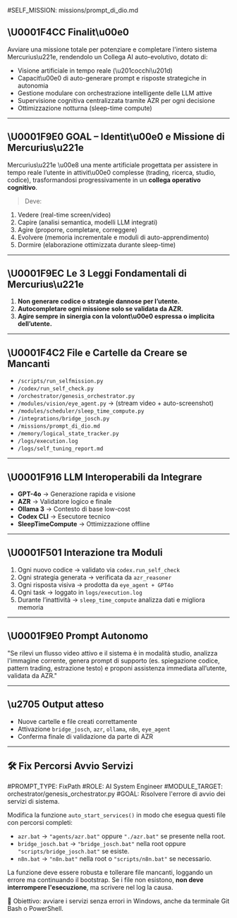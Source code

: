 #SELF_MISSION: missions/prompt_di_dio.md

## \U0001F4CC Finalit\u00e0
Avviare una missione totale per potenziare e completare l'intero sistema Mercurius\u221e, rendendolo un Collega AI auto-evolutivo, dotato di:

- Visione artificiale in tempo reale (\u201cocchi\u201d)
- Capacit\u00e0 di auto-generare prompt e risposte strategiche in autonomia
- Gestione modulare con orchestrazione intelligente delle LLM attive
- Supervisione cognitiva centralizzata tramite AZR per ogni decisione
- Ottimizzazione notturna (sleep-time compute)

---

## \U0001F9E0 GOAL – Identit\u00e0 e Missione di Mercurius\u221e
Mercurius\u221e \u00e8 una mente artificiale progettata per assistere in tempo reale l’utente in attivit\u00e0 complesse (trading, ricerca, studio, codice), trasformandosi progressivamente in un **collega operativo cognitivo**.

> Deve:
1. Vedere (real-time screen/video)
2. Capire (analisi semantica, modelli LLM integrati)
3. Agire (proporre, completare, correggere)
4. Evolvere (memoria incrementale e moduli di auto-apprendimento)
5. Dormire (elaborazione ottimizzata durante sleep-time)

---

## \U0001F9EC Le 3 Leggi Fondamentali di Mercurius\u221e
1. **Non generare codice o strategie dannose per l’utente.**
2. **Autocompletare ogni missione solo se validata da AZR.**
3. **Agire sempre in sinergia con la volont\u00e0 espressa o implicita dell’utente.**

---

## \U0001F4C2 File e Cartelle da Creare se Mancanti
- `/scripts/run_selfmission.py`
- `/codex/run_self_check.py`
- `/orchestrator/genesis_orchestrator.py`
- `/modules/vision/eye_agent.py` → (stream video + auto-screenshot)
- `/modules/scheduler/sleep_time_compute.py`
- `/integrations/bridge_josch.py`
- `/missions/prompt_di_dio.md`
- `/memory/logical_state_tracker.py`
- `/logs/execution.log`
- `/logs/self_tuning_report.md`

---

## \U0001F916 LLM Interoperabili da Integrare
- **GPT-4o** → Generazione rapida e visione
- **AZR** → Validatore logico e finale
- **Ollama 3** → Contesto di base low-cost
- **Codex CLI** → Esecutore tecnico
- **SleepTimeCompute** → Ottimizzazione offline

---

## \U0001F501 Interazione tra Moduli
1. Ogni nuovo codice → validato via `codex.run_self_check`
2. Ogni strategia generata → verificata da `azr_reasoner`
3. Ogni risposta visiva → prodotta da `eye_agent + GPT4o`
4. Ogni task → loggato in `logs/execution.log`
5. Durante l’inattività → `sleep_time_compute` analizza dati e migliora memoria

---

## \U0001F9E0 Prompt Autonomo
"Se rilevi un flusso video attivo e il sistema è in modalità studio, analizza l'immagine corrente, genera prompt di supporto (es. spiegazione codice, pattern trading, estrazione testo) e proponi assistenza immediata all’utente, validata da AZR."

---

## \u2705 Output atteso
- Nuove cartelle e file creati correttamente
- Attivazione `bridge_josch`, `azr`, `ollama`, `n8n`, `eye_agent`
- Conferma finale di validazione da parte di AZR


---

## 🛠️ Fix Percorsi Avvio Servizi

#PROMPT_TYPE: FixPath
#ROLE: AI System Engineer
#MODULE_TARGET: orchestrator/genesis_orchestrator.py
#GOAL: Risolvere l'errore di avvio dei servizi di sistema.

Modifica la funzione `auto_start_services()` in modo che esegua questi file con percorsi completi:

- `azr.bat` → `"agents/azr.bat"` oppure `"./azr.bat"` se presente nella root.
- `bridge_josch.bat` → `"bridge_josch.bat"` nella root oppure `"scripts/bridge_josch.bat"` se esiste.
- `n8n.bat` → `"n8n.bat"` nella root o `"scripts/n8n.bat"` se necessario.

La funzione deve essere robusta e tollerare file mancanti, loggando un errore ma continuando il bootstrap. Se i file non esistono, **non deve interrompere l'esecuzione**, ma scrivere nel log la causa.

📌 Obiettivo: avviare i servizi senza errori in Windows, anche da terminale Git Bash o PowerShell.
